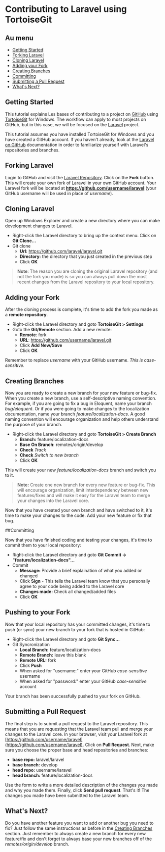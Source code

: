 # Contributing to Laravel using TortoiseGit

## Au menu

- [Getting Started](#getting-started)
- [Forking Laravel](#forking-laravel)
- [Cloning Laravel](#cloning-laravel)
- [Adding your Fork](#adding-your-fork)
- [Creating Branches](#creating-branches)
- [Committing](#committing)
- [Submitting a Pull Request](#submitting-a-pull-request)
- [What's Next?](#whats-next)

<a name="getting-started"></a>
## Getting Started

This tutorial explains Les bases of contributing to a project on [GitHub](https://github.com/) using [TortoiseGit](http://code.google.com/p/tortoisegit/) for Windows. The workflow can apply to most projects on GitHub, but in this case, we will be focused on the [Laravel](https://github.com/laravel/laravel) project.

This tutorial assumes you have installed TortoiseGit for Windows and you have created a GitHub account. If you haven't already, look at the [Laravel on GitHub](/guides/v3/contrib/github) documentation in order to familiarize yourself with Laravel's repositories and branches.

<a name="forking-laravel"></a>
## Forking Laravel

Login to GitHub and visit the [Laravel Repository](https://github.com/laravel/laravel). Click on the **Fork** button. This will create your own fork of Laravel in your own GitHub account. Your Laravel fork will be located at **https://github.com/username/laravel** (your GitHub username will be used in place of *username*).

<a name="cloning-laravel"></a>
## Cloning Laravel

Open up Windows Explorer and create a new directory where you can make development changes to Laravel.

- Right-click the Laravel directory to bring up the context menu. Click on **Git Clone...**
- Git clone
  - **Url:** https://github.com/laravel/laravel.git
  - **Directory:** the directory that you just created in the previous step
  - Click **OK**

> **Note**: The reason you are cloning the original Laravel repository (and not the fork you made) is so you can always pull down the most recent changes from the Laravel repository to your local repository.

<a name="adding-your-fork"></a>
## Adding your Fork

After the cloning process is complete, it's time to add the fork you made as a **remote repository**.

- Right-click the Laravel directory and goto **TortoiseGit > Settings**
- Goto the **Git/Remote** section. Add a new remote:
  - **Remote**: fork
  - **URL**: https://github.com/username/laravel.git
  - Click **Add New/Save**
  - Click **OK**

Remember to replace *username* with your GitHub username. *This is case-sensitive*.

<a name="creating-branches"></a>
## Creating Branches

Now you are ready to create a new branch for your new feature or bug-fix. When you create a new branch, use a self-descriptive naming convention. For example, if you are going to fix a bug in Eloquent, name your branch *bug/eloquent*. Or if you were going to make changes to the localization documentation, name your branch *feature/localization-docs*. A good naming convention will encourage organization and help others understand the purpose of your branch.

- Right-click the Laravel directory and goto **TortoiseGit > Create Branch**
  - **Branch:** feature/localization-docs
  - **Base On Branch:** remotes/origin/develop
  - **Check** *Track*
  - **Check** *Switch to new branch*
  - Click **OK**

This will create your new *feature/localization-docs* branch and switch you to it.

> **Note:** Create one new branch for every new feature or bug-fix. This will encourage organization, limit interdependency between new features/fixes and will make it easy for the Laravel team to merge your changes into the Laravel core.

Now that you have created your own branch and have switched to it, it's time to make your changes to the code. Add your new feature or fix that bug.

<a name="committing"></a>
##Committing

Now that you have finished coding and testing your changes, it's time to commit them to your local repository:

-  Right-click the Laravel directory and goto **Git Commit -> "feature/localization-docs"...**
- Commit
  - **Message:** Provide a brief explaination of what you added or changed
  - Click **Sign** - This tells the Laravel team know that you personally agree to your code being added to the Laravel core
  - **Changes made:** Check all changed/added files
  - Click **OK**

<a name="pushing-to-your-fork"></a>
## Pushing to your Fork

Now that your local repository has your committed changes, it's time to push (or sync) your new branch to your fork that is hosted in GitHub:

- Right-click the Laravel directory and goto **Git Sync...**
- Git Syncronization
  - **Local Branch:** feature/localization-docs
  - **Remote Branch:** leave this blank
  - **Remote URL:** fork
  - Click **Push**
  - When asked for "username:" enter your GitHub *case-sensitive* username
  - When asked for "password:" enter your GitHub *case-sensitive* account

Your branch has been successfully pushed to your fork on GitHub.

<a name="submitting-a-pull-request"></a>
## Submitting a Pull Request

The final step is to submit a pull request to the Laravel repository. This means that you are requesting that the Laravel team pull and merge your changes to the Laravel core. In your browser, visit your Laravel fork at [https://github.com/username/laravel](https://github.com/username/laravel). Click on **Pull Request**. Next, make sure you choose the proper base and head repositories and branches:

- **base repo:** laravel/laravel
- **base branch:** develop
- **head repo:** username/laravel
- **head branch:** feature/localization-docs

Use the form to write a more detailed description of the changes you made and why you made them. Finally, click **Send pull request**. That's it! The changes you made have been submitted to the Laravel team.

<a name="whats-next"></a>
## What's Next?

Do you have another feature you want to add or another bug you need to fix? Just follow the same instructions as before in the [Creating Branches](#creating-branches) section. Just remember to always create a new branch for every new feature/fix and don't forget to always base your new branches off of the *remotes/origin/develop* branch.
